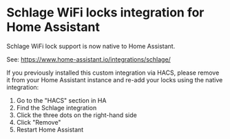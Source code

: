 # Schlage WiFi locks integration for Home Assistant

Schlage WiFi lock support is now native to Home Assistant.

See: https://www.home-assistant.io/integrations/schlage/

If you previously installed this custom integration via HACS, please remove
it from your Home Assistant instance and re-add your locks using the native
integration:

1. Go to the "HACS" section in HA
2. Find the Schlage integration
3. Click the three dots on the right-hand side
4. Click "Remove"
5. Restart Home Assistant

